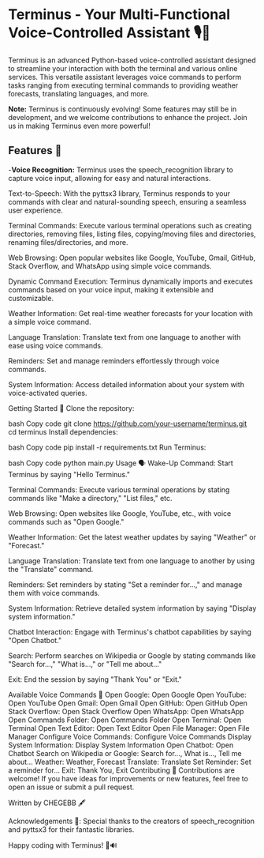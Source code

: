 # Terminus - Your Multi-Functional Voice-Controlled Assistant 🎙️🤖
Terminus is an advanced Python-based voice-controlled assistant designed to streamline your interaction with both the terminal and various online services. This versatile assistant leverages voice commands to perform tasks ranging from executing terminal commands to providing weather forecasts, translating languages, and more.

**Note:** Terminus is continuously evolving! Some features may still be in development, and we welcome contributions to enhance the project. Join us in making Terminus even more powerful!

## Features 🚀
-**Voice Recognition:** Terminus uses the speech_recognition library to capture voice input, allowing for easy and natural interactions.

Text-to-Speech: With the pyttsx3 library, Terminus responds to your commands with clear and natural-sounding speech, ensuring a seamless user experience.

Terminal Commands: Execute various terminal operations such as creating directories, removing files, listing files, copying/moving files and directories, renaming files/directories, and more.

Web Browsing: Open popular websites like Google, YouTube, Gmail, GitHub, Stack Overflow, and WhatsApp using simple voice commands.

Dynamic Command Execution: Terminus dynamically imports and executes commands based on your voice input, making it extensible and customizable.

Weather Information: Get real-time weather forecasts for your location with a simple voice command.

Language Translation: Translate text from one language to another with ease using voice commands.

Reminders: Set and manage reminders effortlessly through voice commands.

System Information: Access detailed information about your system with voice-activated queries.

Getting Started 🚦
Clone the repository:

bash
Copy code
git clone https://github.com/your-username/terminus.git
cd terminus
Install dependencies:

bash
Copy code
pip install -r requirements.txt
Run Terminus:

bash
Copy code
python main.py
Usage 🗣️
Wake-Up Command: Start Terminus by saying "Hello Terminus."

Terminal Commands: Execute various terminal operations by stating commands like "Make a directory," "List files," etc.

Web Browsing: Open websites like Google, YouTube, etc., with voice commands such as "Open Google."

Weather Information: Get the latest weather updates by saying "Weather" or "Forecast."

Language Translation: Translate text from one language to another by using the "Translate" command.

Reminders: Set reminders by stating "Set a reminder for...," and manage them with voice commands.

System Information: Retrieve detailed system information by saying "Display system information."

Chatbot Interaction: Engage with Terminus's chatbot capabilities by saying "Open Chatbot."

Search: Perform searches on Wikipedia or Google by stating commands like "Search for...," "What is...," or "Tell me about..."

Exit: End the session by saying "Thank You" or "Exit."

Available Voice Commands 🎤
Open Google: Open Google
Open YouTube: Open YouTube
Open Gmail: Open Gmail
Open GitHub: Open GitHub
Open Stack Overflow: Open Stack Overflow
Open WhatsApp: Open WhatsApp
Open Commands Folder: Open Commands Folder
Open Terminal: Open Terminal
Open Text Editor: Open Text Editor
Open File Manager: Open File Manager
Configure Voice Commands: Configure Voice Commands
Display System Information: Display System Information
Open Chatbot: Open Chatbot
Search on Wikipedia or Google: Search for..., What is..., Tell me about...
Weather: Weather, Forecast
Translate: Translate
Set Reminder: Set a reminder for...
Exit: Thank You, Exit
Contributing 🤝
Contributions are welcome! If you have ideas for improvements or new features, feel free to open an issue or submit a pull request.

Written by CHEGEBB 🖋️

Acknowledgements 🙌:
Special thanks to the creators of speech_recognition and pyttsx3 for their fantastic libraries.

Happy coding with Terminus! 🚀🔊
